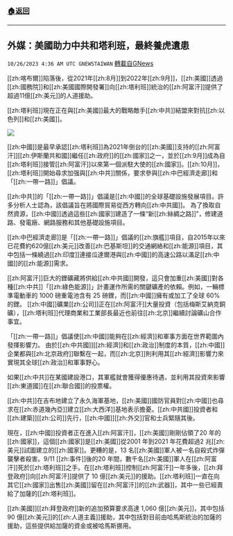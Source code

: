 ###  [:house:返回](README.md)
---


## 外媒：美國助力中共和塔利班，最終養虎遺患
`10/26/2023 4:36 AM UTC GNEWSTAIWAN` [轉載自GNews](https://gnews.org/articles/1881993)



[[zh:喀布爾]]陷落後，從2021年[[zh:8月]]到2022年[[zh:9月]]，[[zh:美國]]透過[[zh:國務院]]和[[zh:美國國際開發署]]向[[zh:塔利班]]統治的[[zh:阿富汗]]提供了超過11億[[zh:美元]]的人道援助。  

[[zh:塔利班]]現在正在與[[zh:美國]]最大的戰略敵手[[zh:中共]]結盟來對抗[[zh:以色列]]和[[zh:美國]]。

  

![](ipfs://QmYQT2ssg3iXFzaiq871zShu742gpsJFyvgoFAjRwW8FqY?.png)

[[zh:中國]]是最早承認[[zh:塔利班]]為2021年倒台的[[zh:美國]]支持的[[zh:阿富汗]][[zh:伊斯蘭共和國]]繼任[[zh:政府]]的[[zh:國家]]之一，並於[[zh:9月]]成為自[[zh:塔利班]]接管[[zh:阿富汗]]以來第一個派駐大使的[[zh:國家]]。[[zh:10月]]，[[zh:塔利班]]開始尋求加强與[[zh:中共]]關係，要求參與[[zh:中巴經濟走廊]]和「[[zh:一帶一路]]」倡議。

  

 [[zh:中共]]的「[[zh:一帶一路]]」倡議是[[zh:中國]]的全球基礎設施發展項目。許多分析人士認為，該倡議旨在將國際貿易從西方轉向[[zh:中共國]]。 為了換取自然資源，[[zh:中國]]透過這些[[zh:國家]]建造了一條“新[[zh:絲綢之路]]”，修建道路、發電廠、網路服務和其他基礎設施項目。

  

 [[zh:中巴經濟走廊]]是「[[zh:一帶一路]]」倡議的[[zh:旗艦]]項目，自2015年以來已花費約620億[[zh:美元]]改善[[zh:巴基斯坦]]的交通網絡和[[zh:能源]]項目，其中包括一條繞過[[zh:印度]]連接瓜達爾港與[[zh:中國]]的高速公路以滿足[[zh:中國]]的[[zh:能源]]需求。

  

[[zh:阿富汗]]巨大的鋰礦藏將供給[[zh:中共國]]開發，這只會加重[[zh:美國]]對各種[[zh:中共]]「[[zh:綠色能源]]」計畫運作所需的關鍵礦產的依賴。例如，一輛標準電動車的 1000 磅重電池含有 25 磅鋰，而[[zh:中國]]擁有或加工了全球 60% 的鋰。 [[zh:中國]]礦業[[zh:公司]]正在[[zh:阿富汗]]大量投資（包括梅斯艾納克銅礦），[[zh:塔利班]]代理商業和工業部長最近也前往[[zh:北京]]繼續討論礦山合作事宜。

  

 「[[zh:一帶一路]]」倡議使[[zh:中國]]能夠在[[zh:經濟]]和軍事方面在世界範圍內發揮影響力。 由於[[zh:中共國]][[zh:經濟]]和[[zh:政治]]制度的本質，[[zh:中國]]企業都與[[zh:北京政府]]聯繫在一起，而[[zh:北京]]則利用其[[zh:經濟]]影響力來實現其全球[[zh:政治]]和軍事野心。

  

如果[[zh:中共]]在某國建設港口，其軍艦就會獲得優惠待遇，並利用其投資來影響[[zh:東道國]]在[[zh:聯合國]]的投票權。

  

[[zh:中共]]在吉布地建立了永久海軍基地，[[zh:美國]]國防官員對[[zh:中國]]也尋求在[[zh:赤道幾內亞]]建立[[zh:大西洋]]基地表示擔憂。[[zh:中共國]]投資者和[[zh:建築]][[zh:公司]]先行，[[zh:中國]][[zh:外交]]官和士兵緊隨其後。

  

現在，[[zh:中國]]投資者正在進入[[zh:阿富汗]]，[[zh:美國]]剛剛佔領了20 年的[[zh:國家]]，這個[[zh:國家]]是[[zh:美國]]從2001 年到2021 年花費超過2 兆[[zh:美元]]試圖建立的[[zh:國家]]。更糟的是，13 名[[zh:美國]]軍人被一名自殺式炸彈襲擊者殺害。9/11 [[zh:事件]]後的20 年間，數千名[[zh:美國]]軍人在[[zh:阿富汗]]死於[[zh:塔利班]]之手。在[[zh:塔利班]]控制[[zh:阿富汗]]一年多後，[[zh:拜登政府]]向[[zh:阿富汗]]提供了 10 億[[zh:美元]]的援助。[[zh:塔利班]]一直在向其它[[zh:國家]]出售[[zh:美國]]留在[[zh:阿富汗]]的[[zh:武器]]，其中一些已經賣給了加薩的[[zh:塔利班]]。

  

[[zh:美國]][[zh:拜登政府]]新的追加預算要求高達 1,060 億[[zh:美元]]，其中包括 90 億[[zh:美元]]的[[zh:人道主義]]援助，其中包括對目前由哈馬斯統治的加薩的援助，這些提供給加薩的資金或被哈馬斯挪用。
